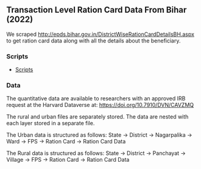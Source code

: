 ## Transaction Level Ration Card Data From Bihar (2022)

We scraped http://epds.bihar.gov.in/DistrictWiseRationCardDetailsBH.aspx to get ration card data along with all the details about the beneficiary.

### Scripts

* [Scripts](scripts/)

### Data

The quantitative data are available to researchers with an approved IRB request at the Harvard Dataverse at: https://doi.org/10.7910/DVN/CAVZMQ

The rural and urban files are separately stored. The data are nested with each layer stored in a separate file.

The Urban data is structured as follows:
State -> District -> Nagarpalika -> Ward -> FPS -> Ration Card -> Ration Card Data 

The Rural data is structured as follows:
State -> District -> Panchayat -> Village -> FPS -> Ration Card -> Ration Card Data


